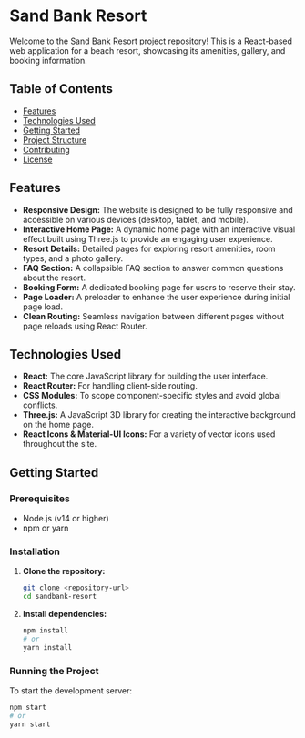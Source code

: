 # Sand Bank Resort

Welcome to the Sand Bank Resort project repository! This is a React-based web application for a  beach resort, showcasing its amenities, gallery, and booking information.

## Table of Contents
- [Features](#features)
- [Technologies Used](#technologies-used)
- [Getting Started](#getting-started)
- [Project Structure](#project-structure)
- [Contributing](#contributing)
- [License](#license)

## Features

- **Responsive Design:** The website is designed to be fully responsive and accessible on various devices (desktop, tablet, and mobile).
- **Interactive Home Page:** A dynamic home page with an interactive visual effect built using Three.js to provide an engaging user experience.
- **Resort Details:** Detailed pages for exploring resort amenities, room types, and a photo gallery.
- **FAQ Section:** A collapsible FAQ section to answer common questions about the resort.
- **Booking Form:** A dedicated booking page for users to reserve their stay.
- **Page Loader:** A preloader to enhance the user experience during initial page load.
- **Clean Routing:** Seamless navigation between different pages without page reloads using React Router.

## Technologies Used

- **React:** The core JavaScript library for building the user interface.
- **React Router:** For handling client-side routing.
- **CSS Modules:** To scope component-specific styles and avoid global conflicts.
- **Three.js:** A JavaScript 3D library for creating the interactive background on the home page.
- **React Icons & Material-UI Icons:** For a variety of vector icons used throughout the site.

## Getting Started

### Prerequisites
- Node.js (v14 or higher)
- npm or yarn

### Installation

1.  **Clone the repository:**
    ```bash
    git clone <repository-url>
    cd sandbank-resort
    ```

2.  **Install dependencies:**
    ```bash
    npm install
    # or
    yarn install
    ```

### Running the Project

To start the development server:

```bash
npm start
# or
yarn start
 
 
